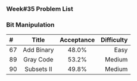 
### Week#35 Problem List
### Bit Manipulation

| #  | Title  | Acceptance | Difficulty
| :------------ |:---------------:| :-----:| -----:|
| 67     | 	Add Binary  | 48.0% | Easy  |
| 89     | Gray Code      | 53.2%  | Medium  |
| 90     | Subsets II |   49.8%   | Medium  |
